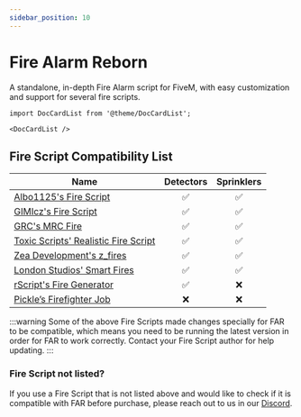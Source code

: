 ```yaml
---
sidebar_position: 10
---
```


# Fire Alarm Reborn

A standalone, in-depth Fire Alarm script for FiveM, with easy customization and support for several fire scripts.

```mdx-code-block
import DocCardList from '@theme/DocCardList';

<DocCardList />
```

## Fire Script Compatibility List

| Name                                                                                                                                                                 | Detectors | Sprinklers |
|----------------------------------------------------------------------------------------------------------------------------------------------------------------------|:---------:|:----------:|
| [Albo1125's Fire Script](https://forum.cfx.re/t/release-fire-script-by-albo1125/275069?u=christopherm)                                                               |     ✅     |     ✅      |
| [GIMIcz's Fire Script](https://forum.cfx.re/t/release-fire-script-onesync/1751606?u=christopherm)                                                                    |     ✅     |     ✅      |
| [GRC's MRC Fire](https://forum.cfx.re/t/paid-mrc-fire-firefighter-job-with-working-hose/5189250?u=christopherm)                                                      |     ✅     |     ✅      |
| [Toxic Scripts' Realistic Fire Script](https://forum.cfx.re/t/paid-fire-script-fire-hose/4814298?u=christopherm)                                                     |     ✅     |     ✅      |
| [Zea Development's z_fires](https://forum.cfx.re/t/paid-standalone-esx-qbcore-z-fire/5244464?u=christopherm)                                                         |     ✅     |     ✅      |
| [London Studios' Smart Fires](https://forum.cfx.re/t/smart-fires-automatic-fires-fire-smoke-types-many-integrations-standalone-paid-resource/4792695?u=christopherm) |     ✅     |     ✅      |
| [rScript's Fire Generator](https://forum.cfx.re/t/qb-fire-generator/5187113?u=christopherm)                                                                          |     ✅     |     ❌      |
| [Pickle’s Firefighter Job](https://forum.cfx.re/t/pickles-firefighter-job-built-in-fire-system-scenarios/5110115?u=christopherm) ️                                   |     ❌     |     ❌      |

:::warning
Some of the above Fire Scripts made changes specially for FAR to be compatible, which means you need to be running the latest version in order for FAR to work correctly. Contact your Fire Script author for help updating.
:::

### Fire Script not listed?

If you use a Fire Script that is not listed above and would like to check if it is compatible with FAR before purchase, please reach out to us in our [Discord](https://inferno.gay/discord).

